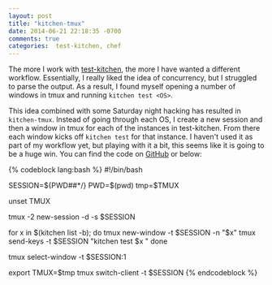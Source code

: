 ```yaml
---
layout: post
title: "kitchen-tmux"
date: 2014-06-21 22:18:35 -0700
comments: true
categories:  test-kitchen, chef
---
```

The more I work with [test-kitchen](http://kitchen.ci), the more I have wanted a different workflow. Essentially, I really liked the idea of concurrency, but I struggled to parse the output. As a result, I found myself opening a number of windows in tmux and running `kitchen test <OS>`.

This idea combined with some Saturday night hacking has resulted in `kitchen-tmux`. Instead of going through each OS, I create a new session and then a window in tmux for each of the instances in test-kitchen. From there each window kicks off  `kitchen test` for that instance. I haven't used it as part of my workflow yet, but playing with it a bit, this seems like it is going to be a huge win. You can find the code on [GitHub](https://github.com/cwebberOps/dotfiles/blob/master/bin/kitchen-tmux) or below:

{% codeblock lang:bash %}
#!/bin/bash

SESSION=${PWD##*/}
PWD=$(pwd)
tmp=$TMUX

unset TMUX

tmux -2 new-session -d -s $SESSION

for x in $(kitchen list -b); do
  tmux new-window -t $SESSION -n "$x"
  tmux send-keys -t $SESSION  "kitchen test $x
"
done

tmux select-window -t $SESSION:1

export TMUX=$tmp
tmux switch-client -t $SESSION
{% endcodeblock %}